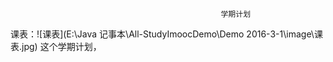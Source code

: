                                                    学期计划
课表：![课表](E:\Java 记事本\All-StudyImoocDemo\Demo 2016-3-1\image\课表.jpg)
 这个学期计划，

